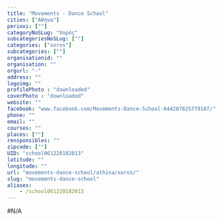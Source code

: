 ```yaml
---
title: "Movements - Dance School"
cities: ["Αθήνα"]
perioxi: [""]
categoryNoSLug: "Χορός"
subcategoriesNoSLug: [""]
categories: ["xoros"]
subcategories: [""]
organisationid: ""
organisation: ""
orgurl: "-"
address: ""
logoimg: ""
profilePhoto : "downloaded"
coverPhoto : "downloaded"
website: ""
facebook: "www.facebook.com/Movements-Dance-School-644287825779187/"
phone: ""
email: ""
courses: ""
places: [""]
rensponsibles: ""
zipcode: [""]
UID: "school061220182013"
latitude: ""
longitude: ""
url: "movements-dance-school/athina/xoros/"
slug: "movements-dance-school"
aliases:
    - /school061220182013
---
```





#N/A
